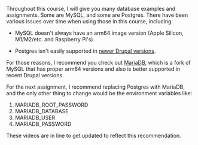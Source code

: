 
Throughout this course, I will give you many database examples and assignments. Some are MySQL, and some are Postgres. There have been various issues over time when using those in this course, including:

  

- MySQL doesn't always have an arm64 image version (Apple Silicon, M1/M2/etc. and Raspberry Pi's)
    
- Postgres isn't easily supported in [newer Drupal versions](https://www.drupal.org/docs/system-requirements/database-server-requirements).
    

For those reasons, I recommend you check out [MariaDB](https://hub.docker.com/_/mariadb), which is a fork of MySQL that has proper arm64 versions and also is better supported in recent Drupal versions.

For the next assignment, I recommend replacing Postgres with MariaDB, and the only other thing to change would be the environment variables like:

1. MARIADB_ROOT_PASSWORD
2. MARIADB_DATABASE
3. MARIADB_USER
4. MARIADB_PASSWORD

These videos are in line to get updated to reflect this recommendation.